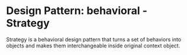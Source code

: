 # Design Pattern: behavioral - Strategy

Strategy is a behavioral design pattern that turns a set of behaviors into objects and makes them interchangeable inside
original context object.
